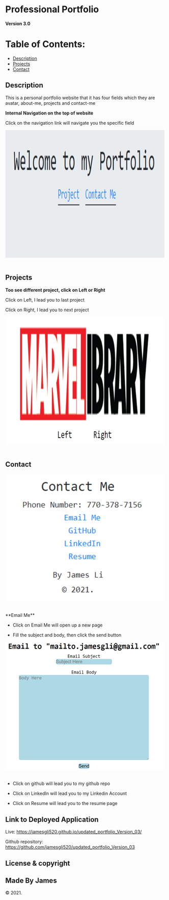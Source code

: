 # Professional Portfolio

**Version 3.0**

# Table of Contents:
* [Description](#description)
* [Projects](#projects)
* [Contact](#contact)

## Description

This is a personal portfolio website that it has four fields which they are avatar, about-me, projects and contact-me


**Internal Navigation on the top of website**

Click on the navigation link will navigate you the specific field

<p>
    <img src="assets\images\nav.PNG"  width="500px" height="400px"/></br></br>
</p>

## Projects
**Too see different project, click on Left or Right**

Click on Left, I lead you to last project

Click on Right, I lead you to next project

<p>
    <img src="assets\images\project.PNG" width="500px" height="400px"/></br></br>
</p>

## Contact
<p>
    <img src="assets\images\contact.PNG" width="500px" height="400px" /></br></br>
</p>
**Email Me**

* Click on Email Me will open up a new page

* Fill the subject and body, then click the send button
<p>
    <img src="assets\images\emailMe.PNG" width="500px" height="400px"/></br></br>
</p>

* Click on github will lead you to my github repo

* Click on LinkedIn will lead you to my Linkedin Account

* Click on Resume will lead you to the resume page

## Link to Deployed Application

Live: https://jamesgli520.github.io/updated_portfolio_Version_03/

Github repository: https://github.com/jamesgli520/updated_portfolio_Version_03

## License & copyright

## Made By James

&copy; 2021.